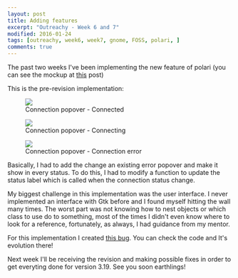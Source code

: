 ```yaml
---
layout: post
title: Adding features
excerpt: "Outreachy - Week 6 and 7"
modified: 2016-01-24
tags: [outreachy, week6, week7, gnome, FOSS, polari, ]
comments: true
---
```


<p>
The past two weeks I've been implementing the new feature of polari (you can see the mockup at <a href="http://belinhacbr.github.io/fresh-designs/">this</a> post)  
</p>

<p>
This is the pre-revision implementation:
</p>
<figure>
	<a href="http://i.imgur.com/CyCD2Ai" title="Connected"><img src="http://i.imgur.com/CyCD2Ai.png"></a>
	<figcaption>Connection popover - Connected</figcaption>
</figure>
<figure>
	<a href="http://i.imgur.com/RP0P7ZS" title="Connecting"><img src="http://i.imgur.com/RP0P7ZS.png"></a>
	<figcaption>Connection popover - Connecting</figcaption>
</figure>	
<figure>
	<a href="http://i.imgur.com/EFz3K2h" title="Connection error"><img src="http://i.imgur.com/EFz3K2h.png"></a>
	<figcaption>Connection popover - Connection error</figcaption>
</figure>
<p>
Basically, I had to add the change an existing error popover and make it show in every status. To do this, I had to modify a function to update the status label which is called when the connection status change. 
</p>
<p>
My biggest challenge in this implementation was the user interface. I never implemented an interface with Gtk before and I found myself hitting the wall many times. 
The worst part was not knowing how to nest objects or which class to use do to something, most of the times I didn't even know where to look for a reference, fortunately, as always, I had guidance from my mentor. 
</p>
<p>
For this implementation I created <a href="https://bugzilla.gnome.org/show_bug.cgi?id=709984">this bug</a>. You can check the code and It's evolution there!
</p>
<p>
Next week I'll be receiving the revision and making possible fixes in order to get everyting done for version 3.19. See you soon earthlings!
</p>
